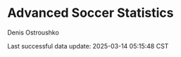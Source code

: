 # Advanced Soccer Statistics
Denis Ostroushko

<!-- gfm -->

Last successful data update: 2025-03-14 05:15:48 CST
